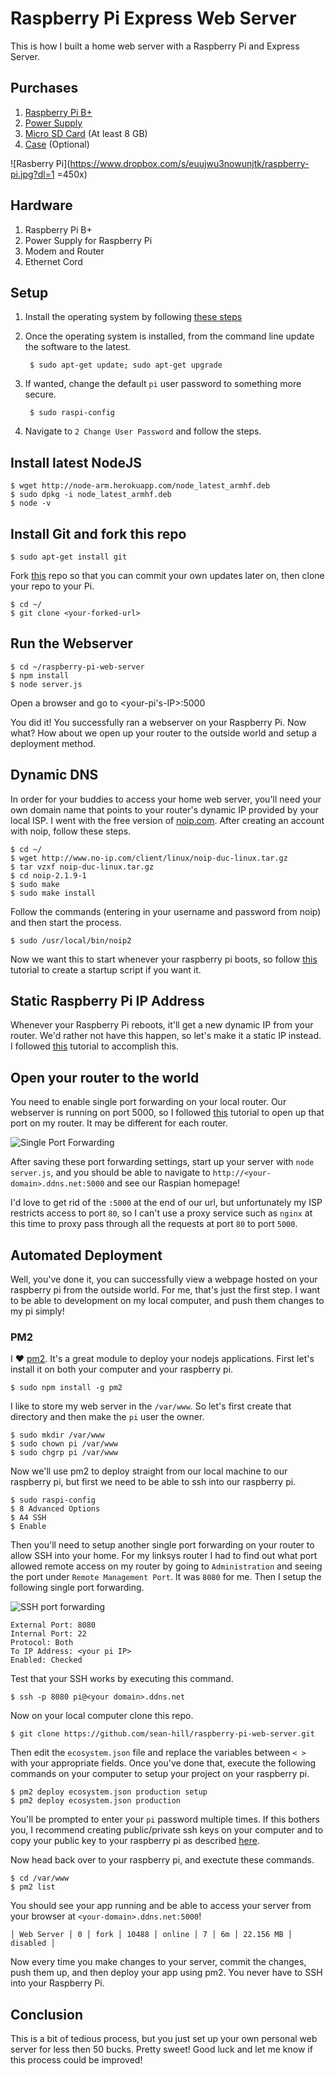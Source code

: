 # Raspberry Pi Express Web Server
This is how I built a home web server with a Raspberry Pi and Express Server.

## Purchases

1. [Raspberry Pi B+](http://amzn.com/B00LPESRUK)
2. [Power Supply](http://amzn.com/B00GWDLJGS)
3. [Micro SD Card](http://amzn.com/B00DYQYLQQ) (At least 8 GB)
4. [Case](http://amzn.com/B00MQLB1N6) (Optional)

![Rasberry Pi](https://www.dropbox.com/s/euujwu3nowunjtk/raspberry-pi.jpg?dl=1 =450x)

## Hardware

1. Raspberry Pi B+
2. Power Supply for Raspberry Pi
3. Modem and Router
4. Ethernet Cord

## Setup

1. Install the operating system by following [these steps](https://www.raspberrypi.org/help/noobs-setup/)
2. Once the operating system is installed, from the command line update the software to the latest.

		$ sudo apt-get update; sudo apt-get upgrade
4. If wanted, change the default `pi` user password to something more secure.

		$ sudo raspi-config
6. Navigate to `2 Change User Password` and follow the steps.

## Install latest NodeJS

	$ wget http://node-arm.herokuapp.com/node_latest_armhf.deb
	$ sudo dpkg -i node_latest_armhf.deb
	$ node -v

## Install Git and fork this repo

	$ sudo apt-get install git
	
Fork [this](https://github.com/sean-hill/raspberry-pi-web-server.git) repo so that you can commit your own updates later on, then clone your repo to your Pi.

	$ cd ~/
	$ git clone <your-forked-url>
	
## Run the Webserver
	$ cd ~/raspberry-pi-web-server
	$ npm install
	$ node server.js
	
Open a browser and go to <your-pi's-IP>:5000

You did it! You successfully ran a webserver on your Raspberry Pi. Now what? How about we open up your router to the outside world and setup a deployment method.

## Dynamic DNS

In order for your buddies to access your home web server, you'll need your own domain name that points to your router's dynamic IP provided by your local ISP. I went with the free version of [noip.com](http://www.noip.com/). After creating an account with noip, follow these steps.

	$ cd ~/
	$ wget http://www.no-ip.com/client/linux/noip-duc-linux.tar.gz
	$ tar vzxf noip-duc-linux.tar.gz
	$ cd noip-2.1.9-1
	$ sudo make
	$ sudo make install

Follow the commands (entering in your username and password from noip) and then start the process.

	$ sudo /usr/local/bin/noip2

Now we want this to start whenever your raspberry pi boots, so follow [this](http://www.stuffaboutcode.com/2012/06/raspberry-pi-run-program-at-start-up.html) tutorial to create a startup script if you want it.

## Static Raspberry Pi IP Address

Whenever your Raspberry Pi reboots, it'll get a new dynamic IP from your router. We'd rather not have this happen, so let's make it a static IP instead. I followed [this](http://www.modmypi.com/blog/tutorial-how-to-give-your-raspberry-pi-a-static-ip-address) tutorial to accomplish this.

## Open your router to the world

You need to enable single port forwarding on your local router. Our webserver is running on port 5000, so I followed [this](http://www.noip.com/support/knowledgebase/port-forwarding-on-a-linksys-wrt610n-router/) tutorial to open up that port on my router. It may be different for each router.

![Single Port Forwarding](https://www.dropbox.com/s/w98zjpjvm5atnu7/single-port-forwarding.png?dl=1)

After saving these port forwarding settings, start up your server with `node server.js`, and you should be able to navigate to `http://<your-domain>.ddns.net:5000` and see our Raspian homepage!

I'd love to get rid of the `:5000` at the end of our url, but unfortunately my ISP restricts access to port `80`, so I can't use a proxy service such as `nginx` at this time to proxy pass through all the requests at port `80` to port `5000`.

## Automated Deployment

Well, you've done it, you can successfully view a webpage hosted on your raspberry pi from the outside world. For me, that's just the first step. I want to be able to development on my local computer, and push them changes to my pi simply!

### PM2

I ❤️ [pm2](https://github.com/Unitech/pm2). It's a great module to deploy your nodejs applications. First let's install it on both your computer and your raspberry pi.

	$ sudo npm install -g pm2
	
I like to store my web server in the `/var/www`. So let's first create that directory and then make the `pi` user the owner.

	$ sudo mkdir /var/www
	$ sudo chown pi /var/www
	$ sudo chgrp pi /var/www
	
Now we'll use pm2 to deploy straight from our local machine to our raspberry pi, but first we need to be able to ssh into our raspberry pi. 

	$ sudo raspi-config
	$ 8 Advanced Options
	$ A4 SSH
	$ Enable
	
Then you'll need to setup another single port forwarding on your router to allow SSH into your home. For my linksys router I had to find out what port allowed remote access on my router by going to `Administration` and seeing the port under `Remote Management Port`. It was `8080` for me. Then I setup the following single port forwarding.

![SSH port forwarding](https://www.dropbox.com/s/5yjmevrbm8glzq8/ssh-port-forwarding.png?dl=1)

	External Port: 8080
	Internal Port: 22
	Protocol: Both
	To IP Address: <your pi IP>
	Enabled: Checked
	
Test that your SSH works by executing this command.

	$ ssh -p 8080 pi@<your domain>.ddns.net
	
Now on your local computer clone this repo.

	$ git clone https://github.com/sean-hill/raspberry-pi-web-server.git
	
Then edit the `ecosystem.json` file and replace the variables between `< >` with your appropriate fields. Once you've done that, execute the following commands on your computer to setup your project on your raspberry pi.

	$ pm2 deploy ecosystem.json production setup
	$ pm2 deploy ecosystem.json production
	
You'll be prompted to enter your `pi` password multiple times. If this bothers you, I recommend creating public/private ssh keys on your computer and to copy your public key to your raspberry pi as described [here](https://www.raspberrypi.org/documentation/remote-access/ssh/passwordless.md).

Now head back over to your raspberry pi, and exectute these commands.

	$ cd /var/www
	$ pm2 list
	
You should see your app running and be able to access your server from your browser at `<your-domain>.ddns.net:5000`!

	│ Web Server │ 0 │ fork │ 10488 │ online │ 7 │ 6m │ 22.156 MB │ disabled │
	
Now every time you make changes to your server, commit the changes, push them up, and then deploy your app using pm2. You never have to SSH into your Raspberry Pi.

## Conclusion

This is a bit of tedious process, but you just set up your own personal web server for less then 50 bucks. Pretty sweet! Good luck and let me know if this process could be improved!








